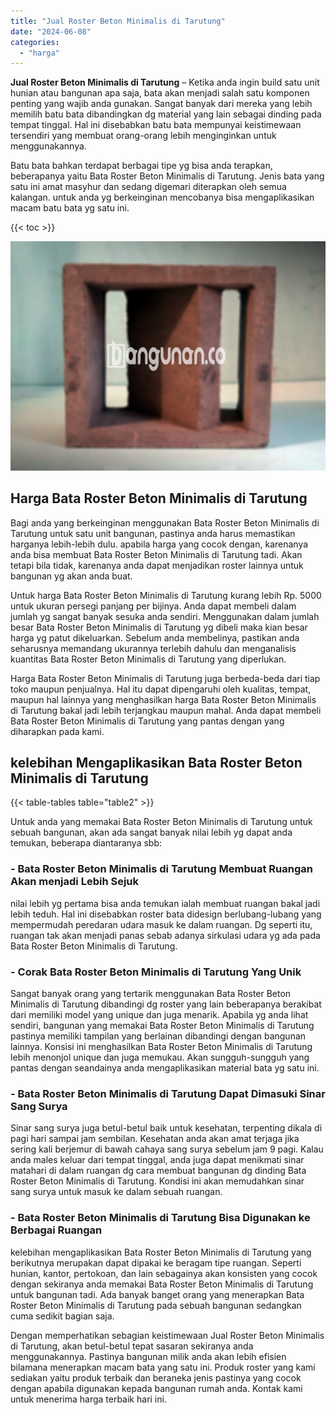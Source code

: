 ```yaml
---
title: "Jual Roster Beton Minimalis di Tarutung"
date: "2024-06-08"
categories: 
  - "harga"
---
```


**Jual Roster Beton Minimalis di Tarutung** – Ketika anda ingin build satu unit hunian atau bangunan apa saja, bata akan menjadi salah satu komponen penting yang wajib anda gunakan. Sangat banyak dari mereka yang lebih memilih batu bata dibandingkan dg material yang lain sebagai dinding pada tempat tinggal. Hal ini disebabkan batu bata mempunyai keistimewaan tersendiri yang membuat orang-orang lebih menginginkan untuk menggunakannya.

Batu bata bahkan terdapat berbagai tipe yg bisa anda terapkan, beberapanya yaitu Bata Roster Beton Minimalis di Tarutung. Jenis bata yang satu ini amat masyhur dan sedang digemari diterapkan oleh semua kalangan. untuk anda yg berkeinginan mencobanya bisa mengaplikasikan macam batu bata yg satu ini.

{{< toc >}}

![Jual Roster Beton Minimalis di Tarutung](/images/bata-roster-minimalis-38.png)

## Harga Bata Roster Beton Minimalis di Tarutung

Bagi anda yang berkeinginan menggunakan Bata Roster Beton Minimalis di Tarutung untuk satu unit bangunan, pastinya anda harus memastikan harganya lebih-lebih dulu. apabila harga yang cocok dengan, karenanya anda bisa membuat Bata Roster Beton Minimalis di Tarutung tadi. Akan tetapi bila tidak, karenanya anda dapat menjadikan roster lainnya untuk bangunan yg akan anda buat.

Untuk harga Bata Roster Beton Minimalis di Tarutung kurang lebih Rp. 5000 untuk ukuran persegi panjang per bijinya. Anda dapat membeli dalam jumlah yg sangat banyak sesuka anda sendiri. Menggunakan dalam jumlah besar Bata Roster Beton Minimalis di Tarutung yg dibeli maka kian besar harga yg patut dikeluarkan. Sebelum anda membelinya, pastikan anda seharusnya memandang ukurannya terlebih dahulu dan menganalisis kuantitas Bata Roster Beton Minimalis di Tarutung yang diperlukan.

Harga Bata Roster Beton Minimalis di Tarutung juga berbeda-beda dari tiap toko maupun penjualnya. Hal itu dapat dipengaruhi oleh kualitas, tempat, maupun hal lainnya yang menghasilkan harga Bata Roster Beton Minimalis di Tarutung bakal jadi lebih terjangkau maupun mahal. Anda dapat membeli Bata Roster Beton Minimalis di Tarutung yang pantas dengan yang diharapkan pada kami.

## kelebihan Mengaplikasikan Bata Roster Beton Minimalis di Tarutung

{{< table-tables table="table2" >}}

Untuk anda yang memakai Bata Roster Beton Minimalis di Tarutung untuk sebuah bangunan, akan ada sangat banyak nilai lebih yg dapat anda temukan, beberapa diantaranya sbb:

### \- Bata Roster Beton Minimalis di Tarutung Membuat Ruangan Akan menjadi Lebih Sejuk

nilai lebih yg pertama bisa anda temukan ialah membuat ruangan bakal jadi lebih teduh. Hal ini disebabkan roster bata didesign berlubang-lubang yang mempermudah peredaran udara masuk ke dalam ruangan. Dg seperti itu, ruangan tak akan menjadi panas sebab adanya sirkulasi udara yg ada pada Bata Roster Beton Minimalis di Tarutung.

### \- Corak Bata Roster Beton Minimalis di Tarutung Yang Unik

Sangat banyak orang yang tertarik menggunakan Bata Roster Beton Minimalis di Tarutung dibandingi dg roster yang lain beberapanya berakibat dari memiliki model yang unique dan juga menarik. Apabila yg anda lihat sendiri, bangunan yang memakai Bata Roster Beton Minimalis di Tarutung pastinya memiliki tampilan yang berlainan dibandingi dengan bangunan lainnya. Konsisi ini menghasilkan Bata Roster Beton Minimalis di Tarutung lebih menonjol unique dan juga memukau. Akan sungguh-sungguh yang pantas dengan seandainya anda mengaplikasikan material bata yg satu ini.

### \- Bata Roster Beton Minimalis di Tarutung Dapat Dimasuki Sinar Sang Surya

Sinar sang surya juga betul-betul baik untuk kesehatan, terpenting dikala di pagi hari sampai jam sembilan. Kesehatan anda akan amat terjaga jika sering kali berjemur di bawah cahaya sang surya sebelum jam 9 pagi. Kalau anda males keluar dari tempat tinggal, anda juga dapat menikmati sinar matahari di dalam ruangan dg cara membuat bangunan dg dinding Bata Roster Beton Minimalis di Tarutung. Kondisi ini akan memudahkan sinar sang surya untuk masuk ke dalam sebuah ruangan.

### \- Bata Roster Beton Minimalis di Tarutung Bisa Digunakan ke Berbagai Ruangan

kelebihan mengaplikasikan Bata Roster Beton Minimalis di Tarutung yang berikutnya merupakan dapat dipakai ke beragam tipe ruangan. Seperti hunian, kantor, pertokoan, dan lain sebagainya akan konsisten yang cocok dengan sekiranya anda memakai Bata Roster Beton Minimalis di Tarutung untuk bangunan tadi. Ada banyak banget orang yang menerapkan Bata Roster Beton Minimalis di Tarutung pada sebuah bangunan sedangkan cuma sedikit bagian saja.

Dengan memperhatikan sebagian keistimewaan Jual Roster Beton Minimalis di Tarutung, akan betul-betul tepat sasaran sekiranya anda menggunakannya. Pastinya bangunan milik anda akan lebih efisien bilamana menerapkan macam bata yang satu ini. Produk roster yang kami sediakan yaitu produk terbaik dan beraneka jenis pastinya yang cocok dengan apabila digunakan kepada bangunan rumah anda. Kontak kami untuk menerima harga terbaik hari ini.

